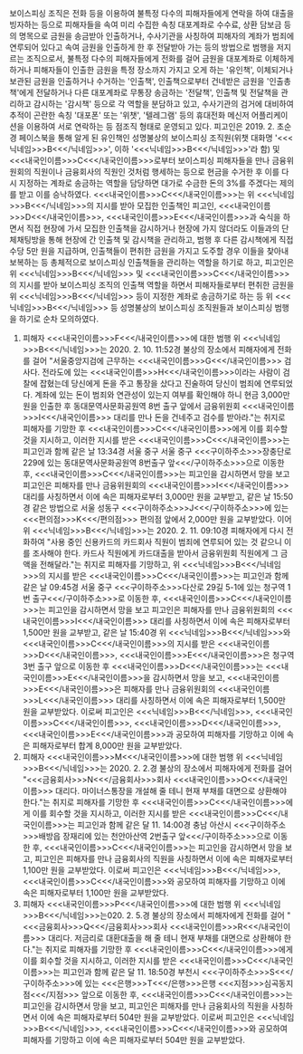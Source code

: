 보이스피싱 조직은 전화 등을 이용하여 불특정 다수의 피해자들에게 연락을 하여 대출을 빙자하는 등으로 피해자들을 속여 미리 수집한 속칭 대포계좌로 수수료, 상환 담보금 등의 명목으로 금원을 송금받아 인출하거나, 수사기관을 사칭하여 피해자의 계좌가 범죄에 연루되어 있다고 속여 금원을 인출하게 한 후 전달받아 가는 등의 방법으로 범행을 저지르는 조직으로서, 불특정 다수의 피해자들에게 전화를 걸어 금원을 대포계좌로 이체하게 하거나 피해자들이 인출한 금원을 특정 장소까지 가지고 오게 하는 '유인책', 이체되거나 보관된 금원을 인출하거나 수거하는 '인출책', 인출책으로부터 건네받은 금원을 '인출총책'에게 전달하거나 다른 대포계좌로 무통장 송금하는 '전달책', 인출책 및 전달책을 관리하고 감시하는 '감시책' 등으로 각 역할을 분담하고 있고, 수사기관의 검거에 대비하여 추적이 곤란한 속칭 '대포폰' 또는 '위챗', '텔레그램' 등의 휴대전화 메신저 어플리케이션을 이용하여 서로 연락하는 등 점조직 형태로 운영되고 있다.
피고인은 2019. 2. 초순경 페이스북을 통해 알게 된 유인책인 성명불상의 보이스피싱 조직원(위챗 대화명 '<<<닉네임>>>B<<</닉네임>>>', 이하 '<<<닉네임>>>B<<</닉네임>>>'라 함) 및 <<<내국인이름>>>C<<</내국인이름>>>로부터 보이스피싱 피해자들을 만나 금융위원회의 직원이나 금융회사의 직원인 것처럼 행세하는 등으로 현금을 수거한 후 이를 다시 지정하는 계좌로 송금하는 역할을 담당하면 대가로 수금한 돈의 3%를 주겠다는 제의를 받고 이를 승낙하였다.
<<<내국인이름>>>C<<</내국인이름>>>는 위 <<<닉네임>>>B<<</닉네임>>>의 지시를 받아 모집한 인출책인 피고인, <<<내국인이름>>>D<<</내국인이름>>>, <<<내국인이름>>>E<<</내국인이름>>>과 숙식을 하면서 직접 현장에 가서 모집한 인출책을 감시하거나 현장에 가지 않더라도 이들과의 단체채팅방을 통해 현장에 간 인출책 및 감시책을 관리하고, 범행 후 다른 감시책에게 직접 수당 5만 원을 지급하며, 인출책들이 편취한 금원을 가지고 도주할 경우 이들을 찾아내 보복하는 등 총체적으로 보이스피싱 인출책들을 관리하는 역할을 하기로 하고, 피고인은 위 <<<닉네임>>>B<<</닉네임>>> 및 <<<내국인이름>>>C<<</내국인이름>>>의 지시를 받아 보이스피싱 조직의 인출책 역할을 하면서 피해자들로부터 편취한 금원을 위 <<<닉네임>>>B<<</닉네임>>> 등이 지정한 계좌로 송금하기로 하는 등 위 <<<닉네임>>>B<<</닉네임>>> 등 성명불상의 보이스피싱 조직원들과 보이스피싱 범행을 하기로 순차 모의하였다.
1. 피해자 <<<내국인이름>>>F<<</내국인이름>>>에 대한 범행
위 <<<닉네임>>>B<<</닉네임>>>는 2020. 2. 10. 11:52경 불상의 장소에서 피해자에게 전화를 걸어 "서울중앙지검에 근무하는 <<<내국인이름>>>G<<</내국인이름>>> 검사다. 전라도에 있는 <<<내국인이름>>>H<<</내국인이름>>>이라는 사람이 검찰에 잡혔는데 당신에게 돈을 주고 통장을 샀다고 진술하여 당신이 범죄에 연루되었다. 계좌에 있는 돈이 범죄와 연관성이 있는지 여부를 확인해야 하니 현금 3,000만 원을 인출한 후 동대문역사문화공원역 8번 출구 앞에서 금융위원회 <<<내국인이름>>>I<<</내국인이름>>> 대리를 만나 돈을 건네주고 검수를 받아라."는 취지로 피해자를 기망한 후 <<<내국인이름>>>C<<</내국인이름>>>에게 이를 회수할 것을 지시하고, 이러한 지시를 받은 <<<내국인이름>>>C<<</내국인이름>>>는 피고인과 함께 같은 날 13:34경 서울 중구 서울 중구 <<<구이하주소>>>장충단로 229에 있는 동대문역사문화공원역 8번출구 앞<<</구이하주소>>>으로 이동한 후, <<<내국인이름>>>C<<</내국인이름>>>는 피고인을 감시하면서 망을 보고 피고인은 피해자를 만나 금융위원회의 <<<내국인이름>>>I<<</내국인이름>>> 대리를 사칭하면서 이에 속은 피해자로부터 3,000만 원을 교부받고, 같은 날 15:50경 같은 방법으로 서울 성동구 <<<구이하주소>>>J<<</구이하주소>>>에 있는 <<<편의점>>>K<<</편의점>>> 편의점 앞에서 2,000만 원을 교부받았다.
이어 위 <<<닉네임>>>B<<</닉네임>>>는 2020. 2. 11. 09:10경 피해자에게 다시 전화하여 "사용 중인 신용카드의 카드회사 직원이 범죄에 연루되어 있는 것 같으니 이를 조사해야 한다. 카드사 직원에게 카드대출을 받아서 금융위원회 직원에게 그 금액을 전해달라."는 취지로 피해자를 기망하고, 위 <<<닉네임>>>B<<</닉네임>>>의 지시를 받은 <<<내국인이름>>>C<<</내국인이름>>>는 피고인과 함께 같은 날 09:45경 서울 중구 <<<구이하주소>>>다산로 29길 5-1에 있는 청구역 1번 출구<<</구이하주소>>>로 이동한 후, <<<내국인이름>>>C<<</내국인이름>>>는 피고인을 감시하면서 망을 보고 피고인은 피해자를 만나 금융위원회의 <<<내국인이름>>>I<<</내국인이름>>> 대리를 사칭하면서 이에 속은 피해자로부터 1,500만 원을 교부받고, 같은 날 15:40경 위 <<<닉네임>>>B<<</닉네임>>>와 <<<내국인이름>>>C<<</내국인이름>>>의 지시를 받은 <<<내국인이름>>>D<<</내국인이름>>>, <<<내국인이름>>>E<<</내국인이름>>>은 청구역 3번 출구 앞으로 이동한 후 <<<내국인이름>>>D<<</내국인이름>>>는 <<<내국인이름>>>E<<</내국인이름>>>을 감시하면서 망을 보고, <<<내국인이름>>>E<<</내국인이름>>>은 피해자를 만나 금융위원회의 <<<내국인이름>>>L<<</내국인이름>>> 대리를 사칭하면서 이에 속은 피해자로부터 1,500만 원을 교부받았다.
이로써 피고인은 <<<닉네임>>>B<<</닉네임>>>, <<<내국인이름>>>C<<</내국인이름>>>, <<<내국인이름>>>D<<</내국인이름>>>, <<<내국인이름>>>E<<</내국인이름>>>과 공모하여 피해자를 기망하고 이에 속은 피해자로부터 합계 8,000만 원을 교부받았다.
2. 피해자 <<<내국인이름>>>M<<</내국인이름>>>에 대한 범행
위 <<<닉네임>>>B<<</닉네임>>>는 2020. 2. 2.경 불상의 장소에서 피해자에게 전화를 걸어 "<<<금융회사>>>N<<</금융회사>>>회사 <<<내국인이름>>>O<<</내국인이름>>> 대리다. 마이너스통장을 개설해 줄 테니 현재 부채를 대면으로 상환해야 한다."는 취지로 피해자를 기망한 후 <<<내국인이름>>>C<<</내국인이름>>>에게 이를 회수할 것을 지시하고, 이러한 지시를 받은 <<<내국인이름>>>C<<</내국인이름>>>는 피고인과 함께 같은 달 11. 14:00경 충남 아산시 <<<구이하주소>>>배방읍 장재리에 있는 천안아산역 2번출구 앞<<</구이하주소>>>으로 이동한 후, <<<내국인이름>>>C<<</내국인이름>>>는 피고인을 감시하면서 망을 보고, 피고인은 피해자를 만나 금융회사의 직원을 사칭하면서 이에 속은 피해자로부터 1,100만 원을 교부받았다.
이로써 피고인은 <<<닉네임>>>B<<</닉네임>>>, <<<내국인이름>>>C<<</내국인이름>>>와 공모하여 피해자를 기망하고 이에 속은 피해자로부터 1,100만 원을 교부받았다.
3. 피해자 <<<내국인이름>>>P<<</내국인이름>>>에 대한 범행
위 <<<닉네임>>>B<<</닉네임>>>는020. 2. 5.경 불상의 장소에서 피해자에게 전화를 걸어 "<<<금융회사>>>Q<<</금융회사>>>회사 <<<내국인이름>>>R<<</내국인이름>>> 대리다. 저금리로 대환대출을 해 줄 테니 현재 부채를 대면으로 상환해야 한다."는 취지로 피해자를 기망한 후 <<<내국인이름>>>C<<</내국인이름>>>에게 이를 회수할 것을 지시하고, 이러한 지시를 받은 <<<내국인이름>>>C<<</내국인이름>>>는 피고인과 함께 같은 달 11. 18:50경 부천시 <<<구이하주소>>>S<<</구이하주소>>>에 있는 <<<은행>>>T<<</은행>>>은행 <<<지점>>>심곡동지점<<</지점>>> 앞으로 이동한 후, <<<내국인이름>>>C<<</내국인이름>>>는 피고인을 감시하면서 망을 보고, 피고인은 피해자를 만나 금융회사의 직원을 사칭하면서 이에 속은 피해자로부터 504만 원을 교부받았다.
이로써 피고인은 <<<닉네임>>>B<<</닉네임>>>, <<<내국인이름>>>C<<</내국인이름>>>와 공모하여 피해자를 기망하고 이에 속은 피해자로부터 504만 원을 교부받았다.